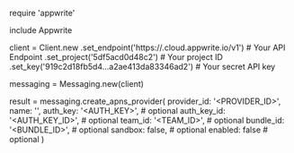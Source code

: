 require 'appwrite'

include Appwrite

client = Client.new
    .set_endpoint('https://<REGION>.cloud.appwrite.io/v1') # Your API Endpoint
    .set_project('5df5acd0d48c2') # Your project ID
    .set_key('919c2d18fb5d4...a2ae413da83346ad2') # Your secret API key

messaging = Messaging.new(client)

result = messaging.create_apns_provider(
    provider_id: '<PROVIDER_ID>',
    name: '<NAME>',
    auth_key: '<AUTH_KEY>', # optional
    auth_key_id: '<AUTH_KEY_ID>', # optional
    team_id: '<TEAM_ID>', # optional
    bundle_id: '<BUNDLE_ID>', # optional
    sandbox: false, # optional
    enabled: false # optional
)
